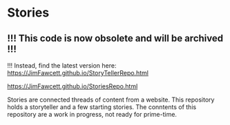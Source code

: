# Stories

!!!             This code is now obsolete and will be archived                           !!!
--------------------------------------------------------------------------------------------
!!! Instead, find the latest version here: https://JimFawcett.github.io/StoryTellerRepo.html


https://JimFawcett.github.io/StoriesRepo.html

Stories are connected threads of content from a website.  This repository holds a storyteller and a few starting stories.  The conntents of this repository are a work in progress, not ready for prime-time.

